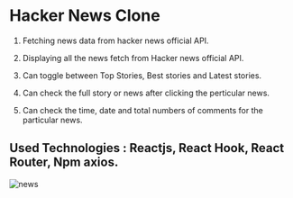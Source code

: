 # Hacker News Clone 

1. Fetching news data from hacker news official API.

2. Displaying all the news fetch from Hacker news official API.

3. Can toggle between Top Stories, Best stories and Latest stories.

4. Can check the full story or news after clicking the perticular news.

5. Can check the time, date and total numbers of comments for the particular news.


## Used Technologies : Reactjs, React Hook, React Router, Npm axios.



![news](https://user-images.githubusercontent.com/83206716/116578767-5df7a580-a92f-11eb-876e-318491d615c4.png)
